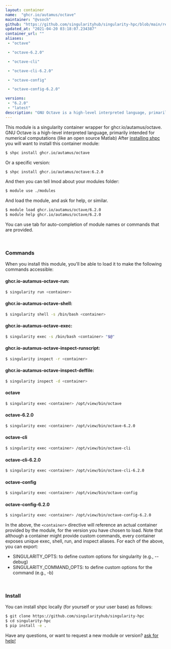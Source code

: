 ```yaml
---
layout: container
name:  "ghcr.io/autamus/octave"
maintainer: "@vsoch"
github: "https://github.com/singularityhub/singularity-hpc/blob/main/registry/ghcr.io/autamus/octave/container.yaml"
updated_at: "2021-04-20 03:18:07.234387"
container_url: ""
aliases:
 - "octave"

 - "octave-6.2.0"

 - "octave-cli"

 - "octave-cli-6.2.0"

 - "octave-config"

 - "octave-config-6.2.0"

versions:
 - "6.2.0"
 - "latest"
description: "GNU Octave is a high-level interpreted language, primarily intended for numerical computations (like an open source Matlab)"
---
```


This module is a singularity container wrapper for ghcr.io/autamus/octave.
GNU Octave is a high-level interpreted language, primarily intended for numerical computations (like an open source Matlab)
After [installing shpc](#install) you will want to install this container module:

```bash
$ shpc install ghcr.io/autamus/octave
```

Or a specific version:

```bash
$ shpc install ghcr.io/autamus/octave:6.2.0
```

And then you can tell lmod about your modules folder:

```bash
$ module use ./modules
```

And load the module, and ask for help, or similar.

```bash
$ module load ghcr.io/autamus/octave/6.2.0
$ module help ghcr.io/autamus/octave/6.2.0
```

You can use tab for auto-completion of module names or commands that are provided.

<br>

### Commands

When you install this module, you'll be able to load it to make the following commands accessible:

#### ghcr.io-autamus-octave-run:

```bash
$ singularity run <container>
```

#### ghcr.io-autamus-octave-shell:

```bash
$ singularity shell -s /bin/bash <container>
```

#### ghcr.io-autamus-octave-exec:

```bash
$ singularity exec -s /bin/bash <container> "$@"
```

#### ghcr.io-autamus-octave-inspect-runscript:

```bash
$ singularity inspect -r <container>
```

#### ghcr.io-autamus-octave-inspect-deffile:

```bash
$ singularity inspect -d <container>
```


#### octave
       
```bash
$ singularity exec <container> /opt/view/bin/octave
```


#### octave-6.2.0
       
```bash
$ singularity exec <container> /opt/view/bin/octave-6.2.0
```


#### octave-cli
       
```bash
$ singularity exec <container> /opt/view/bin/octave-cli
```


#### octave-cli-6.2.0
       
```bash
$ singularity exec <container> /opt/view/bin/octave-cli-6.2.0
```


#### octave-config
       
```bash
$ singularity exec <container> /opt/view/bin/octave-config
```


#### octave-config-6.2.0
       
```bash
$ singularity exec <container> /opt/view/bin/octave-config-6.2.0
```



In the above, the `<container>` directive will reference an actual container provided
by the module, for the version you have chosen to load. Note that although a container
might provide custom commands, every container exposes unique exec, shell, run, and
inspect aliases. For each of the above, you can export:

 - SINGULARITY_OPTS: to define custom options for singularity (e.g., --debug)
 - SINGULARITY_COMMAND_OPTS: to define custom options for the command (e.g., -b)

<br>
  
### Install

You can install shpc locally (for yourself or your user base) as follows:

```bash
$ git clone https://github.com/singularityhub/singularity-hpc
$ cd singularity-hpc
$ pip install -e .
```

Have any questions, or want to request a new module or version? [ask for help!](https://github.com/singularityhub/singularity-hpc/issues)